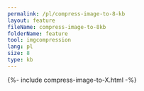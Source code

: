 ```yaml
---
permalink: /pl/compress-image-to-8-kb
layout: feature
fileName: compress-image-to-8kb
folderName: feature
tool: imgcompression
lang: pl
size: 8
type: kb
---
```


{%- include compress-image-to-X.html -%}
